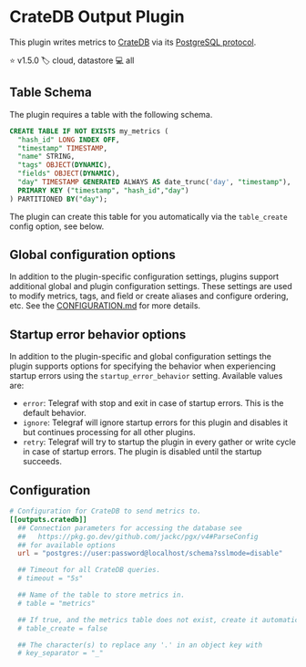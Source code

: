# CrateDB Output Plugin

This plugin writes metrics to [CrateDB][cratedb] via its
[PostgreSQL protocol][psql_protocol].

⭐ v1.5.0
🏷️ cloud, datastore
💻 all

[cratedb]: https://crate.io/
[psql_protocol]: https://crate.io/docs/crate/reference/protocols/postgres.html

## Table Schema

The plugin requires a table with the following schema.

```sql
CREATE TABLE IF NOT EXISTS my_metrics (
  "hash_id" LONG INDEX OFF,
  "timestamp" TIMESTAMP,
  "name" STRING,
  "tags" OBJECT(DYNAMIC),
  "fields" OBJECT(DYNAMIC),
  "day" TIMESTAMP GENERATED ALWAYS AS date_trunc('day', "timestamp"),
  PRIMARY KEY ("timestamp", "hash_id","day")
) PARTITIONED BY("day");
```

The plugin can create this table for you automatically via the `table_create`
config option, see below.

## Global configuration options <!-- @/docs/includes/plugin_config.md -->

In addition to the plugin-specific configuration settings, plugins support
additional global and plugin configuration settings. These settings are used to
modify metrics, tags, and field or create aliases and configure ordering, etc.
See the [CONFIGURATION.md][CONFIGURATION.md] for more details.

[CONFIGURATION.md]: ../../../docs/CONFIGURATION.md#plugins

## Startup error behavior options <!-- @/docs/includes/startup_error_behavior.md -->

In addition to the plugin-specific and global configuration settings the plugin
supports options for specifying the behavior when experiencing startup errors
using the `startup_error_behavior` setting. Available values are:

- `error`:  Telegraf with stop and exit in case of startup errors. This is the
            default behavior.
- `ignore`: Telegraf will ignore startup errors for this plugin and disables it
            but continues processing for all other plugins.
- `retry`:  Telegraf will try to startup the plugin in every gather or write
            cycle in case of startup errors. The plugin is disabled until
            the startup succeeds.

## Configuration

```toml @sample.conf
# Configuration for CrateDB to send metrics to.
[[outputs.cratedb]]
  ## Connection parameters for accessing the database see
  ##   https://pkg.go.dev/github.com/jackc/pgx/v4#ParseConfig
  ## for available options
  url = "postgres://user:password@localhost/schema?sslmode=disable"

  ## Timeout for all CrateDB queries.
  # timeout = "5s"

  ## Name of the table to store metrics in.
  # table = "metrics"

  ## If true, and the metrics table does not exist, create it automatically.
  # table_create = false

  ## The character(s) to replace any '.' in an object key with
  # key_separator = "_"
```
